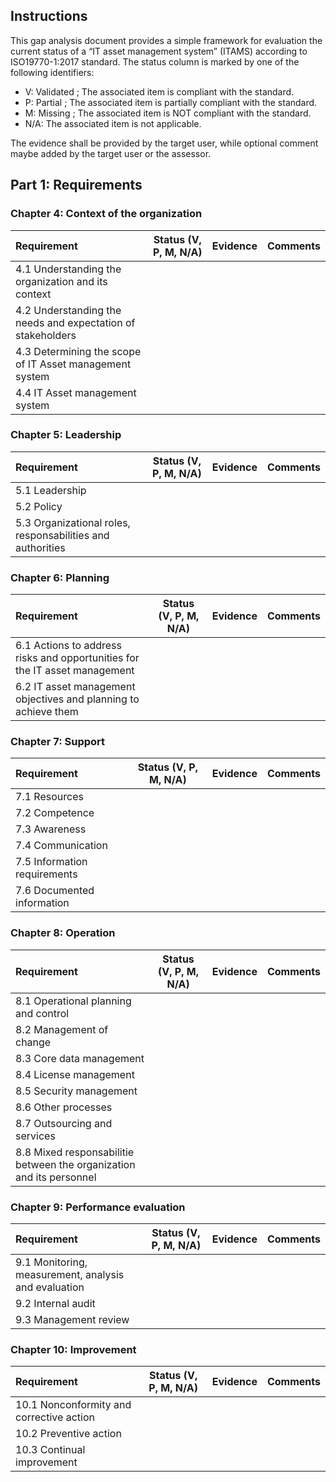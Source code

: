 ## Instructions
This gap analysis document provides a simple framework for evaluation the current status of a “IT asset management system” (ITAMS) according to ISO19770-1:2017 standard. 
The status column is marked by one of the following identifiers:
* V: Validated ; The associated item is compliant with the standard.
* P: Partial ; The associated item is partially compliant with the standard.
* M: Missing ; The associated item is NOT compliant with the standard.
* N/A: The associated item is not applicable.

The evidence shall be provided by the target user, while optional comment maybe added by the target user or the assessor.

## Part 1: Requirements

### Chapter 4: Context of the organization

| Requirement                          | Status (V, P, M, N/A)   | Evidence | Comments      |
|:-------------------------------------|-------------------------|----------|---------------|
| 4.1 Understanding the organization and its context
| 4.2 Understanding the needs and expectation of stakeholders
| 4.3 Determining the scope of IT Asset management system
| 4.4 IT Asset management system


### Chapter 5: Leadership

| Requirement                          | Status (V, P, M, N/A)   | Evidence | Comments      |
|:-------------------------------------|-------------------------|----------|---------------|
| 5.1 Leadership                                                                            |
| 5.2 Policy                                                                                |
| 5.3 Organizational roles, responsabilities and authorities                                |

### Chapter 6: Planning

| Requirement                          | Status (V, P, M, N/A)   | Evidence | Comments      |
|:-------------------------------------|-------------------------|----------|---------------|
| 6.1 Actions to address risks and opportunities for the IT asset management                |
| 6.2 IT asset management objectives and planning to achieve them                           |

### Chapter 7: Support

| Requirement                          | Status (V, P, M, N/A)   | Evidence | Comments      |
|:-------------------------------------|-------------------------|----------|---------------|
| 7.1 Resources                                                                             |
| 7.2 Competence                                                                            |
| 7.3 Awareness                                                                             |
| 7.4 Communication                                                                         |
| 7.5 Information requirements                                                              |
| 7.6 Documented information                                                                |

### Chapter 8: Operation

| Requirement                          | Status (V, P, M, N/A)   | Evidence | Comments      |
|:-------------------------------------|-------------------------|----------|---------------|
| 8.1 Operational planning and control                                                      |                                                                              |
| 8.2 Management of change                                                                  |
| 8.3 Core data management                                                                  |
| 8.4 License management                                                                    |
| 8.5 Security management                                                                   |
| 8.6 Other processes                                                                       |
| 8.7 Outsourcing and services                                                              |
| 8.8 Mixed responsabilitie between the organization and its personnel                      |

### Chapter 9: Performance evaluation

| Requirement                          | Status (V, P, M, N/A)   | Evidence | Comments      |
|:-------------------------------------|-------------------------|----------|---------------|
| 9.1 Monitoring, measurement, analysis and evaluation                                      |
| 9.2 Internal audit                                                                        |
| 9.3 Management review                                                                     |

### Chapter 10: Improvement

| Requirement                          | Status (V, P, M, N/A)   | Evidence | Comments      |
|:-------------------------------------|-------------------------|----------|---------------|
| 10.1 Nonconformity and corrective action                                                  |
| 10.2 Preventive action                                                                    |
| 10.3 Continual improvement                                                                |
